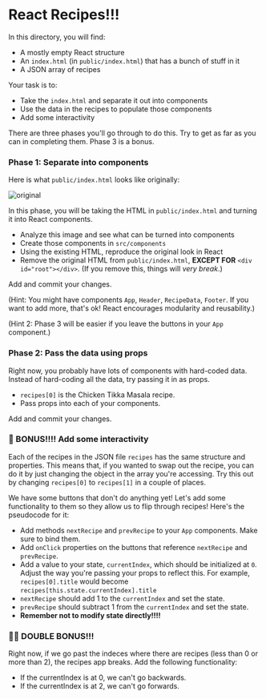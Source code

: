 # React Recipes!!!

In this directory, you will find:

- A mostly empty React structure
- An `index.html` (in `public/index.html`) that has a bunch of stuff in it
- A JSON array of recipes

Your task is to:

- Take the `index.html` and separate it out into components
- Use the data in the recipes to populate those components
- Add some interactivity

There are three phases you'll go through to do this. Try to get as far as you can in completing them. Phase 3 is a bonus.

### Phase 1: Separate into components

Here is what `public/index.html` looks like originally:

![original](../assets/original.png)

In this phase, you will be taking the HTML in `public/index.html` and turning it into React components.

- Analyze this image and see what can be turned into components
- Create those components in `src/components`
- Using the existing HTML, reproduce the original look in React
- Remove the original HTML from `public/index.html`, **EXCEPT FOR** `<div id="root"></div>`. (If you remove this, things will _very break_.)

Add and commit your changes.

(Hint: You might have components `App`, `Header`, `RecipeData`, `Footer`. If you want to add more, that's ok! React encourages modularity and reusability.)

(Hint 2: Phase 3 will be easier if you leave the buttons in your `App` component.)

### Phase 2: Pass the data using props

Right now, you probably have lots of components with hard-coded data. Instead of hard-coding all the data, try passing it in as props.

- `recipes[0]` is the Chicken Tikka Masala recipe.
- Pass props into each of your components.

Add and commit your changes.

### 🚀 BONUS!!!! Add some interactivity

Each of the recipes in the JSON file `recipes` has the same structure and properties. This means that, if you wanted to swap out the recipe, you can do it by just changing the object in the array you're accessing. Try this out by changing `recipes[0]` to `recipes[1]` in a couple of places.

We have some buttons that don't do anything yet! Let's add some functionality to them so they allow us to flip through recipes! Here's the pseudocode for it:

- Add methods `nextRecipe` and `prevRecipe` to your `App` components. Make sure to bind them.
- Add `onClick` properties on the buttons that reference `nextRecipe` and `prevRecipe`.
- Add a value to your state, `currentIndex`, which should be initialized at `0`. Adjust the way you're passing your props to reflect this. For example, `recipes[0].title` would become `recipes[this.state.currentIndex].title`
- `nextRecipe` should add 1 to the `currentIndex` and set the state.
- `prevRecipe` should subtract 1 from the `currentIndex` and set the state.
- **Remember not to modify state directly!!!!**

### 🚀🚀 DOUBLE BONUS!!!

Right now, if we go past the indeces where there are recipes (less than 0 or more than 2), the recipes app breaks. Add the following functionality:

- If the currentIndex is at 0, we can't go backwards.
- If the currentIndex is at 2, we can't go forwards.
